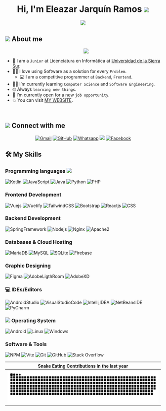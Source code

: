 ## <h1 align="center">Hi, I'm Eleazar Jarquín Ramos <img src="https://media.giphy.com/media/hvRJCLFzcasrR4ia7z/giphy.gif" width="35"></h1>
<p align="center">
	<a href="https://github.com/Bouaskaoun"><img src="https://readme-typing-svg.herokuapp.com?lines=Computer+Science+Student;Backend+Web+Developer;DS%20|%20AI%20|%20ML%20Enthusiastic;Always%20learning%20new%20things&center=true&width=380&height=45"></a>
</p> 

## <picture><img src = "https://github.com/7oSkaaa/7oSkaaa/blob/main/Images/about_me.gif?raw=true" width = 50px></picture> About me 

<picture> <img align="right" src="https://github.com/7oSkaaa/7oSkaaa/blob/main/Images/Right_Side.gif?raw=true" width = 250px></picture>
<br>

- :school: I am a `Junior` at Licenciatura en Informática at [Universidad de la Sierra Sur](https://www.unsis.edu.mx/web/).
- :technologist: I love using Software as a solution for every `Problem`.
	- :computer: I am a competitive programmer at `Backend`, `Frontend`.
- :student: I’m currently learning `Computer Science` and `Software Engineering`.
- :nerd_face: Always `learning new things`.
- :thinking: I’m currently open for a new `job opportunity`.
- :boom: You can visit [MY WEBSITE]().
<br>

## <picture> <img src="https://github.com/7oSkaaa/7oSkaaa/blob/main/Images/Connect-with-me.gif?raw=true" width="100px"> </picture> Connect with me
<p align="center">
	<a href="mailto:eleazarjarquincv@gmail.com"><img img src="https://img.shields.io/badge/gmail-%23EA4335.svg?style=plastic&logo=gmail&logoColor=white" alt="Gmail"/></a>
	<a href="https://github.com/EleazarDevFS"><img src="https://img.shields.io/badge/github-%23181717.svg?style=plastic&logo=github&logoColor=white" alt="GitHub"/></a>
	<a href="https://wa.me/9513428553"><img src="https://img.shields.io/badge/whatsapp-%2325D366.svg?style=plastic&logo=whatsapp&logoColor=white" alt="Whatsapp"/></a>
	<a href="https://www.linkedin.com/in//"><img src="https://www.linkedin.com/in/eleazar-jarqu%C3%ADn-ramos-359aa4358?utm_source=share&utm_campaign=share_via&utm_content=profile&utm_medium=android_app"/></a>
	<a href="https://www.facebook.com/eleazar.jarquin.503"><img src="https://img.shields.io/badge/facebook-%231877F2.svg?style=plastic&logo=facebook&logoColor=white" alt="Facebook"/></a>
</p>

## 🛠️ My Skills

### Programming languages <img src="https://media.giphy.com/media/WUlplcMpOCEmTGBtBW/giphy.gif" width="30">

<p align="left"> 
  <a><img alt="Kotlin" src="https://img.shields.io/badge/kotlin-%237F52FF.svg?style=for-the-badge&logo=kotlin&logoColor=white"></a>
  <a><img alt="JavaScript" src="https://img.shields.io/badge/JavaScript%20-%23F7DF1E.svg?logo=javascript&logoColor=black"></a>
  <a><img alt="Java" src="https://img.shields.io/badge/Java-%23007396.svg?logo=java&logoColor=white"></a>
  <a><img alt="Python" src="https://img.shields.io/badge/Python%20-%2314354C.svg?logo=python&logoColor=white"></a>
  <a><img alt="PHP" src="https://img.shields.io/badge/PHP-%23777BB4.svg?logo=php&logoColor=white"/></a>
</p>

### Frontend Development
<p align="left"> 
	<a><img alt="Vuejs" src="https://img.shields.io/badge/vuejs-%2335495e.svg?style=for-the-badge&logo=vuedotjs&logoColor=%234FC08D"></a>   
	<a><img alt="Vuetify" src="https://img.shields.io/badge/Vuetify-1867C0?style=for-the-badge&logo=vuetify&logoColor=AEDDFF"></a>   
	<a><img alt="TailwindCSS" src="https://img.shields.io/badge/tailwindcss-%2338B2AC.svg?style=for-the-badge&logo=tailwind-css&logoColor=white"></a>   
  	<a><img alt="Bootstrap" src="https://img.shields.io/badge/Bootstrap-%23563D7C.svg?style=flat&logo=bootstrap&logoColor=white"/></a>
	<a><img alt="Reactjs" src="https://img.shields.io/badge/React-20232A?style=flat&logo=react&logoColor=61DAFB"></a>   
 	<a><img alt="CSS" src="https://img.shields.io/badge/CSS%20-%231572B6.svg?logo=css3&logoColor=white"></a> 
</p>

### Backend Development
<p align="left"> 
	<a><img alt="SpringFramework" src="https://img.shields.io/badge/spring-%236DB33F.svg?style=for-the-badge&logo=spring&logoColor=white"></a>  
	<a><img alt="Nodejs" src="https://img.shields.io/badge/node.js-6DA55F?style=for-the-badge&logo=node.js&logoColor=white"></a>  
	<a><img alt="Nginx" src="https://img.shields.io/badge/nginx-%23009639.svg?style=for-the-badge&logo=nginx&logoColor=white"></a>  	
	<a><img alt="Apache2" src="https://img.shields.io/badge/Apache-D22128?style=flat&logo=Apache&logoColor=white"></a>  
</p>

### Databases & Cloud Hosting
<p align="left">
	<a><img alt="MariaDB" src="https://img.shields.io/badge/MariaDB-003545?style=for-the-badge&logo=mariadb&logoColor=white"></a>   
	<a><img alt="MySQL" src="https://img.shields.io/badge/MySQL-%2300f.svg?style=flat&llogo=mysql&logoColor=white"></a>
	<a><img alt="SQLite" src ="https://img.shields.io/badge/sqlite-%2307405e.svg?style=flat&logo=sqlite&logoColor=white"/></a>
	<a><img alt="Firebase" src ="https://img.shields.io/badge/Firebase-%23316192.svg?logo=firebase&logoColor=white"></a>
 </p>
  
### Graphic Designing
<p align="left">
	<a><img alt="Figma" src="https://img.shields.io/badge/figma-%23F24E1E.svg?style=for-the-badge&logo=figma&logoColor=white"></a>   
	<a><img alt="AdobeLigthRoom" src="https://img.shields.io/badge/Adobe%20Lightroom%20Classic-31A8FF.svg?style=for-the-badge&logo=Adobe%20Lightroom%20Classic&logoColor=white"></a>   
	<a><img alt="AdobeXD" src="https://img.shields.io/badge/Adobe%20XD-470137?style=for-the-badge&logo=Adobe%20XD&logoColor=#FF61F6"></a>   
 </p>

 ### 💻 IDEs/Editors
 <p align:"left">
	 <a><img alt="AndroidStudio" src="https://img.shields.io/badge/android%20studio-346ac1?style=for-the-badge&logo=android%20studio&logoColor=white"></a>   
	 <a><img alt="VisualStudioCode" src="https://img.shields.io/badge/Visual%20Studio%20Code-0078d7.svg?style=for-the-badge&logo=visual-studio-code&logoColor=white"></a>   
	 <a><img alt="IntellijIDEA" src="https://img.shields.io/badge/IntelliJIDEA-000000.svg?style=for-the-badge&logo=intellij-idea&logoColor=white"></a>   
	 <a><img alt="NetBeansIDE" src="https://img.shields.io/badge/NetBeansIDE-1B6AC6.svg?style=for-the-badge&logo=apache-netbeans-ide&logoColor=white"></a>   
	 <a> 
   <img alt="PyCharm" src="https://img.shields.io/badge/pycharm-143?style=for-the-badge&logo=pycharm&logoColor=black&color=black&labelColor=green">
  </a>   	 
 </p>
 
### <picture> <img src = "https://github.com/7oSkaaa/7oSkaaa/blob/main/Images/OS.gif?raw=true" width = 50px>  </picture>  Operating System
<p align:"left">
	<a><img alt="Android" src="https://img.shields.io/badge/Android-3DDC84?style=for-the-badge&logo=android&logoColor=white"></a>
	<a><img alt="Linux" src="https://img.shields.io/badge/Linux-FCC624?style=for-the-badge&logo=linux&logoColor=black"></a>
	<a><img alt="Windows" src="https://img.shields.io/badge/Windows-0078D6?style=for-the-badge&logo=windows&logoColor=white"></a>
</p>

 ### Software & Tools 
 
<p>
	<a><img alt="NPM" src="https://img.shields.io/badge/NPM-%23CB3837.svg?style=for-the-badge&logo=npm&logoColor=white"></a>
	<a><img alt="Vite" src="https://img.shields.io/badge/vite-%23646CFF.svg?style=for-the-badge&logo=vite&logoColor=white"></a>
	<a><img alt="Git" src="https://img.shields.io/badge/Git%20-%23F05033.svg?logo=git&logoColor=white"></a>
	<a><img alt="GitHub" src="https://img.shields.io/badge/github-%23121011.svg?style=for-the-badge&logo=github&logoColor=white"></a>
	<a><img alt="Stack Overflow" src="https://img.shields.io/badge/-Stack%20Overflow-FE7A16?logo=stack-overflow&logoColor=white"></a>
</p>

| Snake Eating Contributions in the last year |
| ------------------------------------------|
| ![𝙶𝚒𝚝𝚑𝚞𝚋 𝙲𝚘𝚗𝚝𝚛𝚒𝚋𝚞𝚝𝚒𝚘𝚗 𝙶𝚛𝚊𝚙𝚑](https://github.com/JayantGoel001/JayantGoel001/blob/master/github-contribution-grid-snake.svg)


